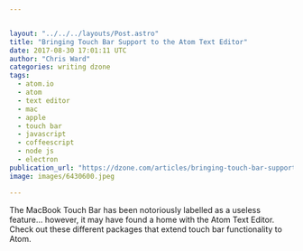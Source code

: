 ```yaml
---


layout: "../../../layouts/Post.astro"
title: "Bringing Touch Bar Support to the Atom Text Editor"
date: 2017-08-30 17:01:11 UTC
author: "Chris Ward"
categories: writing dzone
tags:
  - atom.io
  - atom
  - text editor
  - mac
  - apple
  - touch bar
  - javascript
  - coffeescript
  - node js
  - electron
publication_url: "https://dzone.com/articles/bringing-touch-bar-support-to-the-atom-text-editor"
image: images/6430600.jpeg

---
```

The MacBook Touch Bar has been notoriously labelled as a useless feature... however, it may have found a home with the Atom Text Editor. Check out these different packages that extend touch bar functionality to Atom.

